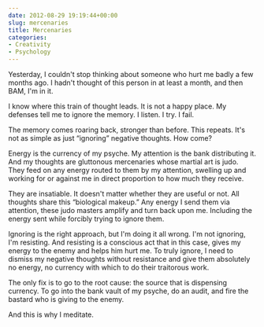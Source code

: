 ```yaml
---
date: 2012-08-29 19:19:44+00:00
slug: mercenaries
title: Mercenaries
categories:
- Creativity
- Psychology
---
```

Yesterday, I couldn't stop thinking about someone who hurt me badly a few months ago. I hadn't thought of this person in at least a month, and then BAM, I'm in it.

I know where this train of thought leads. It is not a happy place. My defenses tell me to ignore the memory. I listen. I try. I fail.

The memory comes roaring back, stronger than before. This repeats. It's not as simple as just “ignoring” negative thoughts. How come?

Energy is the currency of my psyche. My attention is the bank distributing it. And my thoughts are gluttonous mercenaries whose martial art is judo. They feed on any energy routed to them by my attention, swelling up and working for or against me in direct proportion to how much they receive.

They are insatiable. It doesn't matter whether they are useful or not. All thoughts share this “biological makeup.” Any energy I send them via attention, these judo masters amplify and turn back upon me. Including the energy sent while forcibly trying to ignore them.

Ignoring is the right approach, but I'm doing it all wrong. I'm not ignoring, I'm resisting. And resisting is a conscious act that in this case, gives my energy to the enemy and helps him hurt me. To truly ignore, I need to dismiss my negative thoughts without resistance and give them absolutely no energy, no currency with which to do their traitorous work.

The only fix is to go to the root cause: the source that is dispensing currency. To go into the bank vault of my psyche, do an audit, and fire the bastard who is giving to the enemy.

And this is why I meditate.
